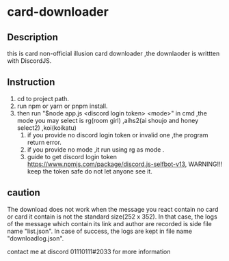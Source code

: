 # card-downloader
## Description
this is card non-official illusion card downloader ,the downlaoder is writtten with DiscordJS.
## Instruction
1. cd to project path.
1. run npm or yarn or pnpm install.
2. then run "$node app.js &lt;discord login token> &lt;mode>" in cmd ,the mode you may select is rg(room girl) ,aihs2(ai shoujo and honey select2) ,koi(koikatu) 
    1. if you provide no discord login token or invalid one ,the program return error.
    2. if you provide no mode ,it run using rg as mode .
    3. guide to get discord login token https://www.npmjs.com/package/discord.js-selfbot-v13,
WARNING!!! keep the token safe do not let anyone see it.


## caution
The download does not work when the message you react contain no card or card it contain is not the standard size(252 x 352).
In that case, the logs of the message which contain its link and author are recorded is side file name "list.json".
In case of success, the logs are kept in file name "downloadlog.json".

contact me at discord 01110111#2033 for more information
